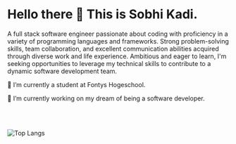 # Hello there 👋 This is Sobhi Kadi.

A full stack software engineer passionate about coding with proficiency in a variety of programming languages and frameworks. Strong problem-solving skills, team collaboration, and excellent communication abilities acquired through diverse work and life  experience. Ambitious and eager to learn, I'm seeking opportunities to leverage my technical skills to contribute to a dynamic software development team.


🌱 I’m currently a student at Fontys Hogeschool.


🔭 I’m currently working on my dream of being a software developer.



<br>
<br>

![Top Langs](https://github-readme-stats.vercel.app/api/top-langs/?username=SobhiKadi&size_weight=0.5&count_weight=0.5&theme=dark)

